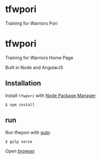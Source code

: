 # tfwpori
Training for Warriors Pori

# tfwpori
Training for Warriors Home Page

Built in Node and AngularJS

## Installation

Install `tfwpori` with [Node Package Manager](https://www.npmjs.com)

```
$ npm install
```

## run

Run tfwpori with [gulp](https://gulpjs.com):

```
$ gulp serve
```

Open [browser](http://localhost:9000/)
